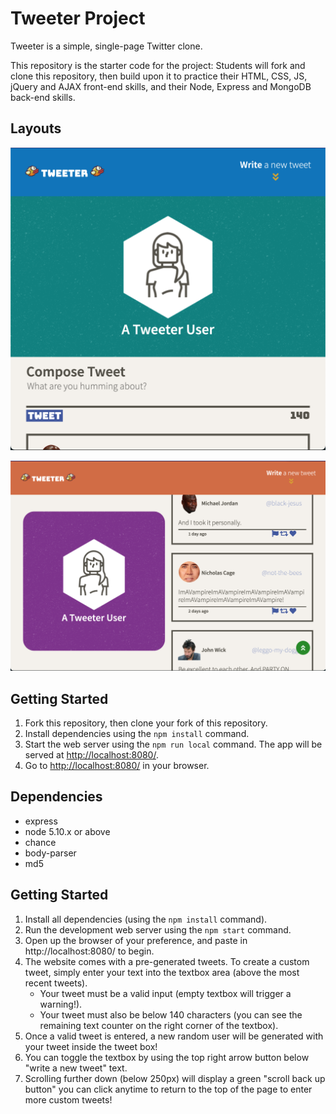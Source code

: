 # Tweeter Project

Tweeter is a simple, single-page Twitter clone.

This repository is the starter code for the project: Students will fork and clone this repository, then build upon it to practice their HTML, CSS, JS, jQuery and AJAX front-end skills, and their Node, Express and MongoDB back-end skills.

## Layouts

!["Small Version (under 1024x600px)"](https://github.com/KangerDrew/tweeter/blob/master/docs/smallDisplay.png)

!["Enlarged Version (above 1024x600px)"](https://github.com/KangerDrew/tweeter/blob/master/docs/largeDisplay.png)


## Getting Started

1. Fork this repository, then clone your fork of this repository.
2. Install dependencies using the `npm install` command.
3. Start the web server using the `npm run local` command. The app will be served at <http://localhost:8080/>.
4. Go to <http://localhost:8080/> in your browser.

## Dependencies

- express
- node 5.10.x or above
- chance
- body-parser
- md5


## Getting Started

1. Install all dependencies (using the `npm install` command).
2. Run the development web server using the `npm start` command.
3. Open up the browser of your preference, and paste in http://localhost:8080/ to begin.
4. The website comes with a pre-generated tweets. To create a custom tweet, simply enter your text into the textbox area (above the most recent tweets).
    - Your tweet must be a valid input (empty textbox will trigger a warning!).
    - Your tweet must also be below 140 characters (you can see the remaining text counter on the right corner of the textbox).
5. Once a valid tweet is entered, a new random user will be generated with your tweet inside the tweet box!
6. You can toggle the textbox by using the top right arrow button below "write a new tweet" text.
7. Scrolling further down (below 250px) will display a green "scroll back up button" you can click anytime to return to the top of the page to enter more custom tweets!